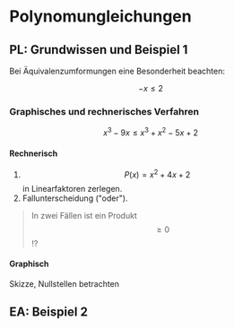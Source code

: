 # Polynomungleichungen

## PL: Grundwissen und Beispiel 1

Bei Äquivalenzumformungen eine Besonderheit beachten:

$$ -x \le 2 $$

### Graphisches und rechnerisches Verfahren

$$ x^3 - 9x \le x^3 + x^2- 5x + 2 $$

#### Rechnerisch

1. $$ P(x) = x^2 + 4x + 2 $$ in Linearfaktoren zerlegen.
2. Fallunterscheidung ("oder").

> In zwei Fällen ist ein Produkt $$ \geq 0 $$ !?


#### Graphisch

Skizze, Nullstellen betrachten


## EA: Beispiel 2
